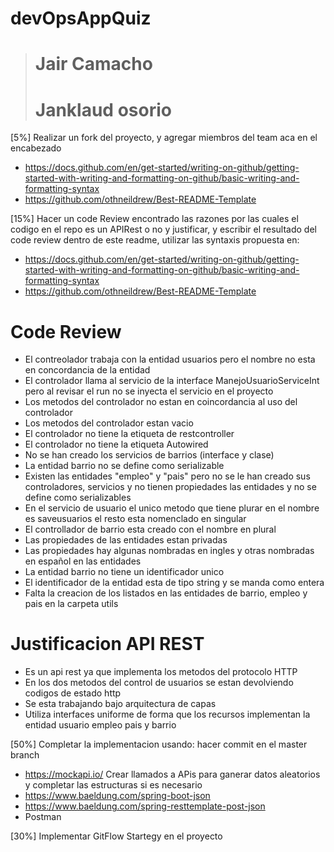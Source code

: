 # devOpsAppQuiz


> # Jair Camacho
> # Janklaud osorio 

[5%] Realizar un fork del proyecto, y agregar miembros del team aca en el encabezado

- https://docs.github.com/en/get-started/writing-on-github/getting-started-with-writing-and-formatting-on-github/basic-writing-and-formatting-syntax
- https://github.com/othneildrew/Best-README-Template

[15%] Hacer un code Review encontrado las razones por las cuales el codigo en el repo es un APIRest o no y justificar, y escribir el resultado del code review dentro de este readme, utilizar las syntaxis propuesta en:

- https://docs.github.com/en/get-started/writing-on-github/getting-started-with-writing-and-formatting-on-github/basic-writing-and-formatting-syntax
- https://github.com/othneildrew/Best-README-Template

# Code Review

- El contreolador trabaja con la entidad usuarios pero el nombre no esta en concordancia de la entidad
- El controlador llama al servicio de la interface ManejoUsuarioServiceInt pero al revisar el run no se inyecta el servicio en el proyecto
- Los metodos del controlador no estan en coincordancia al uso del controlador
- Los metodos del controlador estan vacio
- El controlador no tiene la etiqueta de restcontroller
- El controlador no tiene la etiqueta  Autowired
- No se han creado los servicios de barrios (interface y clase) 
- La entidad barrio no se define como serializable 
- Existen las entidades "empleo" y "pais" pero no se le han creado sus controladores, servicios y no tienen propiedades las entidades y no se define como serializables 
- En el servicio de usuario el unico metodo que tiene plurar en el nombre es saveusuarios el resto esta nomenclado en singular
- El controllador de barrio esta creado con el nombre en plural 
- Las propiedades de las entidades estan privadas 
- Las propiedades hay algunas nombradas en ingles y otras nombradas en español en las entidades
- La entidad barrio no tiene un identificador unico
- El identificador de la entidad esta de tipo string y se manda como entera 
- Falta la creacion de los listados en las entidades de barrio, empleo y pais en la carpeta utils

# Justificacion API REST

- Es un api rest ya que implementa los metodos del protocolo HTTP 
- En los dos metodos del control de usuarios se estan devolviendo codigos de estado http 
- Se esta trabajando bajo arquitectura de capas
- Utiliza interfaces uniforme de forma que los recursos implementan la entidad usuario empleo pais y barrio 



[50%] Completar la implementacion usando: hacer commit en el master branch

- https://mockapi.io/ Crear llamados a APis para ganerar datos aleatorios y completar las estructuras si es necesario
- https://www.baeldung.com/spring-boot-json
- https://www.baeldung.com/spring-resttemplate-post-json
- Postman

[30%] Implementar GitFlow Startegy en el proyecto
